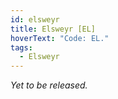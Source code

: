 ```yaml
---
id: elsweyr
title: Elsweyr [EL]
hoverText: "Code: EL."
tags:
  - Elsweyr
---
```


_Yet to be released._
